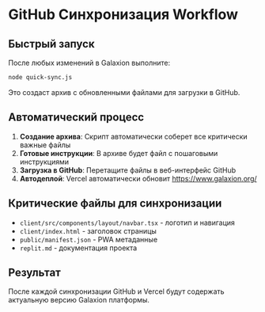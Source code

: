 # GitHub Синхронизация Workflow

## Быстрый запуск

После любых изменений в Galaxion выполните:

```bash
node quick-sync.js
```

Это создаст архив с обновленными файлами для загрузки в GitHub.

## Автоматический процесс

1. **Создание архива**: Скрипт автоматически соберет все критически важные файлы
2. **Готовые инструкции**: В архиве будет файл с пошаговыми инструкциями
3. **Загрузка в GitHub**: Перетащите файлы в веб-интерфейс GitHub
4. **Автодеплой**: Vercel автоматически обновит https://www.galaxion.org/

## Критические файлы для синхронизации

- `client/src/components/layout/navbar.tsx` - логотип и навигация
- `client/index.html` - заголовок страницы
- `public/manifest.json` - PWA метаданные
- `replit.md` - документация проекта

## Результат

После каждой синхронизации GitHub и Vercel будут содержать актуальную версию Galaxion платформы.